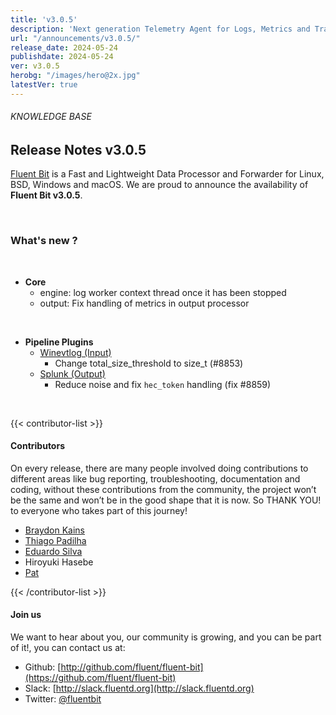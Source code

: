 ```yaml
---
title: 'v3.0.5'
description: 'Next generation Telemetry Agent for Logs, Metrics and Traces. '
url: "/announcements/v3.0.5/"
release_date: 2024-05-24
publishdate: 2024-05-24
ver: v3.0.5
herobg: "/images/hero@2x.jpg"
latestVer: true
---
```


###### KNOWLEDGE BASE

## Release Notes v3.0.5

[Fluent Bit](https://fluentbit.io) is a Fast and Lightweight Data Processor and Forwarder for Linux, BSD, Windows and macOS. We are proud to announce the availability of **Fluent Bit v3.0.5**.

<br>

### What's new ?

<br>

 - __Core__
   - engine: log worker context thread once it has been stopped
   - output: Fix handling of metrics in output processor

<br>

 - __Pipeline Plugins__
   - [Winevtlog (Input)](https://docs.fluentbit.io/manual/3.0/pipeline/inputs/windows-event-log-winevtlog/)
      - Change total_size_threshold to size_t (#8853)
   - [Splunk (Output)](https://docs.fluentbit.io/manual/3.0/pipeline/outputs/splunk/)
      - Reduce noise and fix `hec_token` handling (fix #8859)
<br>

{{< contributor-list >}}

#### Contributors

On every release, there are many people involved doing contributions to different areas like bug reporting, troubleshooting, documentation and coding, without these contributions from the community, the project won’t be the same and won’t be in the good shape that it is now. So THANK YOU! to everyone who takes part of this journey!

- [Braydon Kains](https://github.com/braydonk)
- [Thiago Padilha](https://github.com/tarruda)
- [Eduardo Silva](https://github.com/edsiper)
- Hiroyuki Hasebe
- [Pat](https://github.com/patrick-stephens)

{{< /contributor-list >}}

#### Join us

We want to hear about you, our community is growing, and you can be part of it!, you can contact us at:

* Github: [http://github.com/fluent/fluent-bit](https://github.com/fluent/fluent-bit)
* Slack: [http://slack.fluentd.org](http://slack.fluentd.org)
* Twitter: [@fluentbit](https://twitter.com/fluentbit)